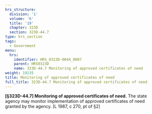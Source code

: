```yaml
---
hrs_structure:
  division: '1'
  volume: '6'
  title: '19'
  chapter: 323D
  section: 323D-44.7
type: hrs_section
tags:
  - Government
menu:
  hrs:
    identifier: HRS_0323D-0044_0007
    parent: HRS0323D
    name: 323D-44.7 Monitoring of approved certificates of need
weight: 19135
title: Monitoring of approved certificates of need
full_title: 323D-44.7 Monitoring of approved certificates of need
---
```

**[§323D-44.7] Monitoring of approved certificates of need.** The state agency may monitor implementation of approved certificates of need granted by the agency. [L 1987, c 270, pt of §2]